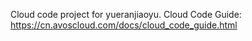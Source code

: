 Cloud code project for yueranjiaoyu. Cloud Code Guide: https://cn.avoscloud.com/docs/cloud_code_guide.html